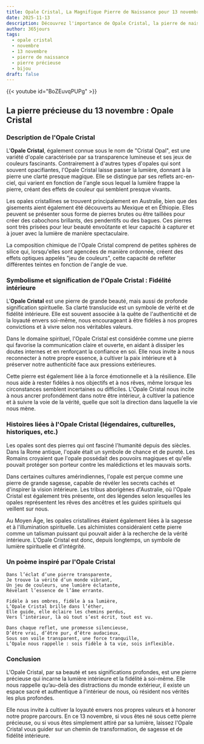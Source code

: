 ```yaml
---
title: Opale Cristal, La Magnifique Pierre de Naissance pour 13 novembre
date: 2025-11-13
description: Découvrez l'importance de Opale Cristal, la pierre de naissance du 13 novembre qui symbolise Fidélité intérieure. Laissez sa beauté et sa signification illuminer votre journée.
author: 365jours
tags:
  - opale cristal
  - novembre
  - 13 novembre
  - pierre de naissance
  - pierre précieuse
  - bijou
draft: false
---
```


{{< youtube id="BoZEuvqPUPg" >}}

## La pierre précieuse du 13 novembre : Opale Cristal

### Description de l'Opale Cristal

L'**Opale Cristal**, également connue sous le nom de "Cristal Opal", est une variété d'opale caractérisée par sa transparence lumineuse et ses jeux de couleurs fascinants. Contrairement à d'autres types d'opales qui sont souvent opacifiantes, l'Opale Cristal laisse passer la lumière, donnant à la pierre une clarté presque magique. Elle se distingue par ses reflets arc-en-ciel, qui varient en fonction de l'angle sous lequel la lumière frappe la pierre, créant des effets de couleur qui semblent presque vivants.

Les opales cristallines se trouvent principalement en Australie, bien que des gisements aient également été découverts au Mexique et en Éthiopie. Elles peuvent se présenter sous forme de pierres brutes ou être taillées pour créer des cabochons brillants, des pendentifs ou des bagues. Ces pierres sont très prisées pour leur beauté envoûtante et leur capacité à capturer et à jouer avec la lumière de manière spectaculaire.

La composition chimique de l'Opale Cristal comprend de petites sphères de silice qui, lorsqu'elles sont agencées de manière ordonnée, créent des effets optiques appelés "jeu de couleurs", cette capacité de refléter différentes teintes en fonction de l'angle de vue.

### Symbolisme et signification de l'Opale Cristal : Fidélité intérieure

L'**Opale Cristal** est une pierre de grande beauté, mais aussi de profonde signification spirituelle. Sa clarté translucide est un symbole de vérité et de fidélité intérieure. Elle est souvent associée à la quête de l'authenticité et de la loyauté envers soi-même, nous encourageant à être fidèles à nos propres convictions et à vivre selon nos véritables valeurs.

Dans le domaine spirituel, l'Opale Cristal est considérée comme une pierre qui favorise la communication claire et ouverte, en aidant à dissiper les doutes internes et en renforçant la confiance en soi. Elle nous invite à nous reconnecter à notre propre essence, à cultiver la paix intérieure et à préserver notre authenticité face aux pressions extérieures.

Cette pierre est également liée à la force émotionnelle et à la résilience. Elle nous aide à rester fidèles à nos objectifs et à nos rêves, même lorsque les circonstances semblent incertaines ou difficiles. L'Opale Cristal nous incite à nous ancrer profondément dans notre être intérieur, à cultiver la patience et à suivre la voie de la vérité, quelle que soit la direction dans laquelle la vie nous mène.

### Histoires liées à l'Opale Cristal (légendaires, culturelles, historiques, etc.)

Les opales sont des pierres qui ont fasciné l'humanité depuis des siècles. Dans la Rome antique, l'opale était un symbole de chance et de pureté. Les Romains croyaient que l'opale possédait des pouvoirs magiques et qu'elle pouvait protéger son porteur contre les malédictions et les mauvais sorts.

Dans certaines cultures amérindiennes, l'opale est perçue comme une pierre de grande sagesse, capable de révéler les secrets cachés et d'inspirer la vision intérieure. Les tribus aborigènes d'Australie, où l'Opale Cristal est également très présente, ont des légendes selon lesquelles les opales représentent les rêves des ancêtres et les guides spirituels qui veillent sur nous.

Au Moyen Âge, les opales cristallines étaient également liées à la sagesse et à l'illumination spirituelle. Les alchimistes considéraient cette pierre comme un talisman puissant qui pouvait aider à la recherche de la vérité intérieure. L'Opale Cristal est donc, depuis longtemps, un symbole de lumière spirituelle et d'intégrité.

### Un poème inspiré par l'Opale Cristal

	Dans l’éclat d’une pierre transparente,  
	Je trouve la vérité d’un monde vibrant,  
	Un jeu de couleurs, une lumière éclatante,  
	Révélant l’essence de l’âme errante.
	
	Fidèle à ses ombres, fidèle à sa lumière,  
	L’Opale Cristal brille dans l’éther,  
	Elle guide, elle éclaire les chemins perdus,  
	Vers l’intérieur, là où tout s’est écrit, tout est vu.
	
	Dans chaque reflet, une promesse silencieuse,  
	D’être vrai, d’être pur, d’être audacieux,  
	Sous son voile transparent, une force tranquille,  
	L’Opale nous rappelle : sois fidèle à ta vie, sois inflexible.

### Conclusion

L'Opale Cristal, par sa beauté et ses significations profondes, est une pierre précieuse qui incarne la lumière intérieure et la fidélité à soi-même. Elle nous rappelle qu’au-delà des distractions du monde extérieur, il existe un espace sacré et authentique à l'intérieur de nous, où résident nos vérités les plus profondes.

Elle nous invite à cultiver la loyauté envers nos propres valeurs et à honorer notre propre parcours. En ce 13 novembre, si vous êtes né sous cette pierre précieuse, ou si vous êtes simplement attiré par sa lumière, laissez l'Opale Cristal vous guider sur un chemin de transformation, de sagesse et de fidélité intérieure.